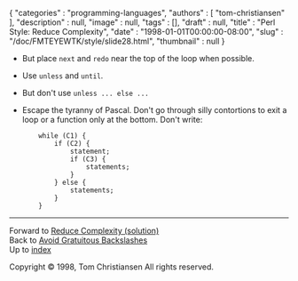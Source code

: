 {
   "categories" : "programming-languages",
   "authors" : [
      "tom-christiansen"
   ],
   "description" : null,
   "image" : null,
   "tags" : [],
   "draft" : null,
   "title" : "Perl Style: Reduce Complexity",
   "date" : "1998-01-01T00:00:00-08:00",
   "slug" : "/doc/FMTEYEWTK/style/slide28.html",
   "thumbnail" : null
}


-   But place `next` and `redo` near the top of the loop when possible.
-   Use `unless` and `until`.
-   But don't use `unless ... else ...`
-   Escape the tyranny of Pascal. Don't go through silly contortions to exit a loop or a function only at the bottom. Don't write:

            while (C1) {
                if (C2) {
                    statement;
                    if (C3) {
                        statements;
                    }
                } else {
                    statements;
                }
            }

------------------------------------------------------------------------

Forward to [Reduce Complexity (solution)](/doc/FMTEYEWTK/style/slide29.html)
\
Back to [Avoid Gratuitous Backslashes](/doc/FMTEYEWTK/style/slide27.html)
\
Up to [index](/doc/FMTEYEWTK/style/slide-index.html)

Copyright © 1998, Tom Christiansen
All rights reserved.
